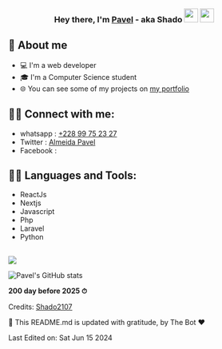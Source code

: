 

<h3 align="center">Hey there, I'm <a href="https://aitalmeida.tech/">Pavel</a> - aka Shado <img src="https://media.giphy.com/media/hvRJCLFzcasrR4ia7z/giphy.gif" width="28"> <img src="https://emojis.slackmojis.com/emojis/images/1531849430/4246/blob-sunglasses.gif?1531849430" width="28"/></h3>


## 📖 About me

* 💻 I'm a web developer
* 🎓 I'm a Computer Science student 
* 🌐 You can see some of my projects on [my portfolio](https://aitalmeida.tech/)
  


## 🙋‍♂️ Connect with me:

* whatsapp : [+228 99 75 23 27](https://wa.me/22899752327)
* Twitter : [Almeida Pavel](https://twitter.com/AlmeidaPavel)
* Facebook :


## 👨‍💻 Languages and Tools:

* ReactJs 
* Nextjs
* Javascript
* Php
* Laravel
* Python

##

[![](https://visitcount.itsvg.in/api?id=Shado2107&label=Profile%20Views&color=1&icon=0&pretty=true)](https://visitcount.itsvg.in)


![Pavel's GitHub stats](https://github-readme-stats.vercel.app/api?username=Shado2107&show_icons=true&theme=dark)


</details>


**200 day before 2025 ⏱**


Credits: [Shado2107](https://github.com/Shado2107)

🤖 This README.md is updated with gratitude, by The Bot ❤️

Last Edited on: Sat Jun 15 2024

 